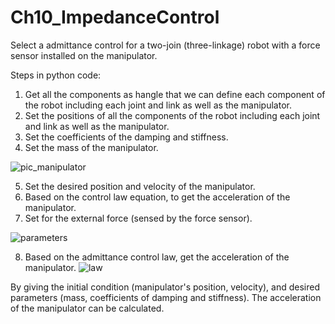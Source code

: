 # Ch10_ImpedanceControl


Select a admittance control for a two-join (three-linkage) robot with a force sensor installed on the manipulator. 


Steps in python code:
1. Get all the components as hangle that we can define each component of the robot including each joint and link as well as the manipulator. 
2. Set the positions of all the components of the robot including each joint and link as well as the manipulator. 
3. Set the coefficients of the damping and stiffness.
4. Set the mass of the manipulator. 

![pic_manipulator](https://user-images.githubusercontent.com/44584200/146103520-21598930-4e5f-481c-84ad-0002fa54f238.PNG)


5. Set the desired position and velocity of the manipulator.
6. Based on the control law equation, to get the acceleration of the manipulator. 
7. Set for the external force (sensed by the force sensor).  

![parameters](https://user-images.githubusercontent.com/44584200/146104405-adad3c37-9418-40ad-96e9-085062d24c43.PNG)


8. Based on the admittance control law, get the acceleration of the manipulator.
![law](https://user-images.githubusercontent.com/44584200/146104450-cde52cff-553b-4819-9d12-4cbeba12d85b.PNG)

By giving the initial condition (manipulator's position, velocity), and desired parameters (mass, coefficients of damping and stiffness). The acceleration of the manipulator can be calculated. 
